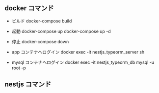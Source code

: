 ## docker コマンド

- ビルド
  docker-compose build

- 起動
  docker-compose up
  docker-compose up -d

- 停止
  docker-compose down

- app コンテナへログイン
  docker exec -it nestjs_typeorm_server sh

- mysql コンテナへログイン
  docker exec -it nestjs_typeorm_db mysql -u root -p

## nestjs コマンド
